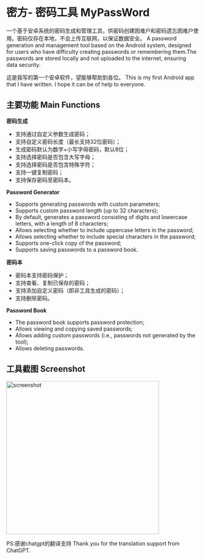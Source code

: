 # 密方- 密码工具 MyPassWord
一个基于安卓系统的密码生成和管理工具，供密码创建困难户和密码遗忘困难户使用。密码仅存在本地，不会上传互联网，以保证数据安全。
A password generation and management tool based on the Android system, designed for users who have difficulty creating passwords or remembering them.The passwords are stored locally and not uploaded to the internet, ensuring data security.

这是我写的第一个安卓软件，望能够帮助到各位。
This is my first Android app that I have written. I hope it can be of help to everyone.


## 主要功能 Main Functions

**密码生成**
- 支持通过自定义参数生成密码；
- 支持自定义密码长度（最长支持32位密码）；
- 生成密码默认为数字+小写字母密码，默认8位；
- 支持选择密码是否包含大写字母；
- 支持选择密码是否包含特殊字符；
- 支持一键复制密码；
- 支持保存密码至密码本。

**Password Generator**

- Supports generating passwords with custom parameters;
- Supports custom password length (up to 32 characters);
- By default, generates a password consisting of digits and lowercase letters, with a length of 8 characters;
- Allows selecting whether to include uppercase letters in the password;
- Allows selecting whether to include special characters in the password;
- Supports one-click copy of the password;
- Supports saving passwords to a password book.

**密码本**
- 密码本支持密码保护；
- 支持查看、复制已保存的密码；
- 支持添加自定义密码（即非工具生成的密码）；
- 支持删除密码。

**Password Book**

- The password book supports password protection;
- Allows viewing and copying saved passwords;
- Allows adding custom passwords (i.e., passwords not generated by the tool);
- Allows deleting passwords.


## 工具截图 Screenshot

<img src="https://github.com/Daniel-Why/MyPassWord/assets/48308251/02dc2df4-1948-4902-8d6b-8a19fec6a733" width="400" alt="screenshot">

PS:感谢chatgpt的翻译支持
Thank you for the translation support from ChatGPT.
